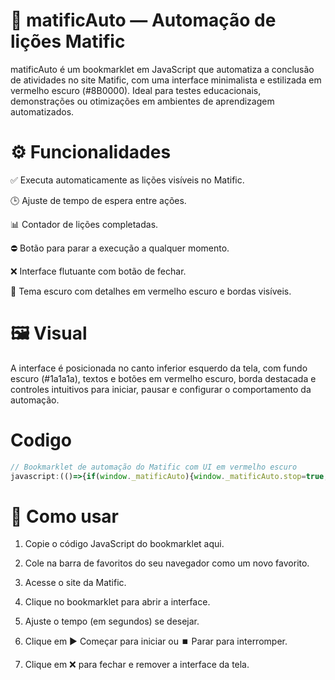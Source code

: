 # 📘 matificAuto — Automação de lições Matific

matificAuto é um bookmarklet em JavaScript que automatiza a conclusão de atividades no site Matific, com uma interface minimalista e estilizada em vermelho escuro (#8B0000). Ideal para testes educacionais, demonstrações ou otimizações em ambientes de aprendizagem automatizados.

# ⚙️ Funcionalidades
✅ Executa automaticamente as lições visíveis no Matific.

🕒 Ajuste de tempo de espera entre ações.

📊 Contador de lições completadas.

⛔ Botão para parar a execução a qualquer momento.

❌ Interface flutuante com botão de fechar.

🎨 Tema escuro com detalhes em vermelho escuro e bordas visíveis.

# 🖼️ Visual
A interface é posicionada no canto inferior esquerdo da tela, com fundo escuro (#1a1a1a), textos e botões em vermelho escuro, borda destacada e controles intuitivos para iniciar, pausar e configurar o comportamento da automação.

# Codigo
```javascript
// Bookmarklet de automação do Matific com UI em vermelho escuro
javascript:(()=>{if(window._matificAuto){window._matificAuto.stop=true;document.getElementById("matific-ui")?.remove();delete window._matificAuto;return;}window._matificAuto={stop:false,count:0};const sleep=ms=>new Promise(r=>setTimeout(r,ms));const clicarCentro=()=>{const x=window.innerWidth/2,y=window.innerHeight/2,el=document.elementFromPoint(x,y);el?.scrollIntoView({behavior:"smooth",block:"center"});el?.click();};const esperarBotaoOK=async()=>{for(let i=0;i<20;i++){if(window._matificAuto.stop)return false;const okBtn=[...document.querySelectorAll("button")].find(b=>b.textContent.trim()==="OK");if(okBtn){okBtn.click();return true;}await sleep(500);}return false;};const completar=async()=>{window.scrollTo({top:49235,behavior:'smooth'});await sleep(1500);const delay=()=>{const val=parseFloat(document.getElementById("matific-delay")?.value)||1;return val*1000;};for(let i=0;i<100;i++){if(window._matificAuto.stop)break;clicarCentro();await sleep(delay());const btnCompletar=[...document.querySelectorAll("button")].find(b=>b.textContent.trim()==="Completar Lição");if(btnCompletar){btnCompletar.click();await sleep(1000);await esperarBotaoOK();window._matificAuto.count++;document.getElementById("matific-count").textContent=window._matificAuto.count;}window.scrollBy(0,-300);await sleep(500);}if(!window._matificAuto.stop)alert("✅ Todas as lições visíveis foram completadas!");};const ui=document.createElement("div");ui.id="matific-ui";ui.style.position="fixed";ui.style.bottom="20px";ui.style.left="20px";ui.style.zIndex="99999";ui.style.background="#1a1a1a";ui.style.color="#8B0000";ui.style.padding="12px";ui.style.borderRadius="12px";ui.style.boxShadow="0 0 12px rgba(139,0,0,0.5)";ui.style.fontFamily="sans-serif";ui.style.minWidth="210px";ui.style.border="2px solid #8B0000";ui.innerHTML=`<div style="display:flex;justify-content:space-between;align-items:center;margin-bottom:8px"><span style="font-weight:bold;font-size:15px;color:#8B0000;">📘 matificAuto</span><button id="close-matific" style="border:none;background:none;font-size:15px;cursor:pointer;color:#8B0000;">❌</button></div><div style="margin-bottom:8px;font-size:14px;color:#8B0000;">⏱️ Esperar (s): <input id="matific-delay" type="number" min="0" value="1" style="width:50px;padding:2px;margin-left:4px;background:#333;color:#8B0000;border:1px solid #8B0000;border-radius:4px"/></div><div style="margin-bottom:10px;font-size:14px;color:#8B0000;">✅ Lições feitas: <span id="matific-count" style="font-weight:bold;color:#8B0000;">0</span></div><button id="start-matific" style="margin-right:6px;padding:6px 10px;font-size:14px;background:transparent;color:#8B0000;border:1px solid #8B0000;border-radius:6px;cursor:pointer;">▶️ Começar</button><button id="stop-matific" style="padding:6px 10px;font-size:14px;background:transparent;color:#8B0000;border:1px solid #8B0000;border-radius:6px;cursor:pointer;">⏹️ Parar</button>`;document.body.appendChild(ui);document.getElementById("start-matific").onclick=()=>{if(!window._matificAuto.running){window._matificAuto.stop=false;window._matificAuto.running=true;window._matificAuto.count=0;document.getElementById("matific-count").textContent="0";completar().finally(()=>window._matificAuto.running=false);}};document.getElementById("stop-matific").onclick=()=>{window._matificAuto.stop=true;};document.getElementById("close-matific").onclick=()=>{window._matificAuto.stop=true;document.getElementById("matific-ui")?.remove();delete window._matificAuto;};})();
```


# 🚀 Como usar
1. Copie o código JavaScript do bookmarklet aqui.

2. Cole na barra de favoritos do seu navegador como um novo favorito.

3. Acesse o site da Matific.

4. Clique no bookmarklet para abrir a interface.

5. Ajuste o tempo (em segundos) se desejar.

6. Clique em ▶️ Começar para iniciar ou ⏹️ Parar para interromper.

7. Clique em ❌ para fechar e remover a interface da tela.
